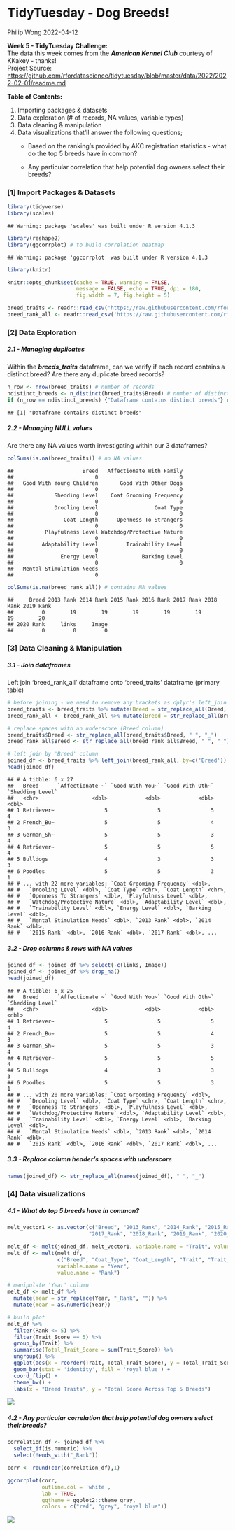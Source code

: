 TidyTuesday - Dog Breeds!
================
Philip Wong
2022-04-12

<strong> Week 5 - TidyTuesday Challenge: </strong> <br> The data this
week comes from the ***American Kennel Club*** courtesy of KKakey -
thanks! <br> Project Source:
<https://github.com/rfordatascience/tidytuesday/blob/master/data/2022/2022-02-01/readme.md>
<br>

<strong> Table of Contents: </strong> <br>

1.  Importing packages & datasets
2.  Data exploration (# of records, NA values, variable types)
3.  Data cleaning & manipulation
4.  Data visualizations that’ll answer the following questions;
    -   Based on the ranking’s provided by AKC registration statistics -
        what do the top 5 breeds have in common?

    -   Any particular correlation that help potential dog owners select
        their breeds?

### \[1\] Import Packages & Datasets

``` r
library(tidyverse)
library(scales)
```

    ## Warning: package 'scales' was built under R version 4.1.3

``` r
library(reshape2)
library(ggcorrplot) # to build correlation heatmap
```

    ## Warning: package 'ggcorrplot' was built under R version 4.1.3

``` r
library(knitr)

knitr::opts_chunk$set(cache = TRUE, warning = FALSE,
                      message = FALSE, echo = TRUE, dpi = 180,
                      fig.width = 7, fig.height = 5)

breed_traits <- readr::read_csv('https://raw.githubusercontent.com/rfordatascience/tidytuesday/master/data/2022/2022-02-01/breed_traits.csv')
breed_rank_all <- readr::read_csv('https://raw.githubusercontent.com/rfordatascience/tidytuesday/master/data/2022/2022-02-01/breed_rank.csv')
```

### \[2\] Data Exploration

##### 2.1 - Managing duplicates

Within the ***breeds_traits*** dataframe, can we verify if each record
contains a distinct breed? Are there any duplicate breed records?

``` r
n_row <- nrow(breed_traits) # number of records
ndistinct_breeds <- n_distinct(breed_traits$Breed) # number of distinct breeds
if (n_row == ndistinct_breeds) {"Dataframe contains distinct breeds"} else {"Dataframe contains duplicate breeds"}
```

    ## [1] "Dataframe contains distinct breeds"

##### 2.2 - Managing NULL values

Are there any NA values worth investigating within our 3 dataframes?

``` r
colSums(is.na(breed_traits)) # no NA values
```

    ##                      Breed   Affectionate With Family 
    ##                          0                          0 
    ##   Good With Young Children       Good With Other Dogs 
    ##                          0                          0 
    ##             Shedding Level    Coat Grooming Frequency 
    ##                          0                          0 
    ##             Drooling Level                  Coat Type 
    ##                          0                          0 
    ##                Coat Length      Openness To Strangers 
    ##                          0                          0 
    ##          Playfulness Level Watchdog/Protective Nature 
    ##                          0                          0 
    ##         Adaptability Level         Trainability Level 
    ##                          0                          0 
    ##               Energy Level              Barking Level 
    ##                          0                          0 
    ##   Mental Stimulation Needs 
    ##                          0

``` r
colSums(is.na(breed_rank_all)) # contains NA values
```

    ##     Breed 2013 Rank 2014 Rank 2015 Rank 2016 Rank 2017 Rank 2018 Rank 2019 Rank 
    ##         0        19        19        19        19        19        19        20 
    ## 2020 Rank     links     Image 
    ##         0         0         0

### \[3\] Data Cleaning & Manipulation

##### 3.1 - Join dataframes

Left join ‘breed_rank_all’ dataframe onto ‘breed_traits’ dataframe
(primary table)

``` r
# before joining - we need to remove any brackets as dplyr's left_join will not be able to detect brackets within a string
breed_traits <- breed_traits %>% mutate(Breed = str_replace_all(Breed, "[//(//)]", "")) %>% mutate(Breed = str_squish(Breed))
breed_rank_all <- breed_rank_all %>% mutate(Breed = str_replace_all(Breed, "[//(//)]", "")) %>% mutate(Breed = str_squish(Breed)) 

# replace spaces with an underscore (Breed column)
breed_traits$Breed <- str_replace_all(breed_traits$Breed, " ", "_")
breed_rank_all$Breed <- str_replace_all(breed_rank_all$Breed, " ", "_")

# left join by 'Breed' column
joined_df <- breed_traits %>% left_join(breed_rank_all, by=c('Breed'))
head(joined_df)
```

    ## # A tibble: 6 x 27
    ##   Breed      `Affectionate ~` `Good With You~` `Good With Oth~` `Shedding Level`
    ##   <chr>                 <dbl>            <dbl>            <dbl>            <dbl>
    ## 1 Retriever~                5                5                5                4
    ## 2 French_Bu~                5                5                4                3
    ## 3 German_Sh~                5                5                3                4
    ## 4 Retriever~                5                5                5                4
    ## 5 Bulldogs                  4                3                3                3
    ## 6 Poodles                   5                5                3                1
    ## # ... with 22 more variables: `Coat Grooming Frequency` <dbl>,
    ## #   `Drooling Level` <dbl>, `Coat Type` <chr>, `Coat Length` <chr>,
    ## #   `Openness To Strangers` <dbl>, `Playfulness Level` <dbl>,
    ## #   `Watchdog/Protective Nature` <dbl>, `Adaptability Level` <dbl>,
    ## #   `Trainability Level` <dbl>, `Energy Level` <dbl>, `Barking Level` <dbl>,
    ## #   `Mental Stimulation Needs` <dbl>, `2013 Rank` <dbl>, `2014 Rank` <dbl>,
    ## #   `2015 Rank` <dbl>, `2016 Rank` <dbl>, `2017 Rank` <dbl>, ...

##### 3.2 - Drop columns & rows with NA values

``` r
joined_df <- joined_df %>% select(-c(links, Image))
joined_df <- joined_df %>% drop_na()
head(joined_df)
```

    ## # A tibble: 6 x 25
    ##   Breed      `Affectionate ~` `Good With You~` `Good With Oth~` `Shedding Level`
    ##   <chr>                 <dbl>            <dbl>            <dbl>            <dbl>
    ## 1 Retriever~                5                5                5                4
    ## 2 French_Bu~                5                5                4                3
    ## 3 German_Sh~                5                5                3                4
    ## 4 Retriever~                5                5                5                4
    ## 5 Bulldogs                  4                3                3                3
    ## 6 Poodles                   5                5                3                1
    ## # ... with 20 more variables: `Coat Grooming Frequency` <dbl>,
    ## #   `Drooling Level` <dbl>, `Coat Type` <chr>, `Coat Length` <chr>,
    ## #   `Openness To Strangers` <dbl>, `Playfulness Level` <dbl>,
    ## #   `Watchdog/Protective Nature` <dbl>, `Adaptability Level` <dbl>,
    ## #   `Trainability Level` <dbl>, `Energy Level` <dbl>, `Barking Level` <dbl>,
    ## #   `Mental Stimulation Needs` <dbl>, `2013 Rank` <dbl>, `2014 Rank` <dbl>,
    ## #   `2015 Rank` <dbl>, `2016 Rank` <dbl>, `2017 Rank` <dbl>, ...

##### 3.3 - Replace column header’s spaces with underscore

``` r
names(joined_df) <- str_replace_all(names(joined_df), " ", "_")
```

### \[4\] Data visualizations

##### 4.1 - What do top 5 breeds have in common?

``` r
melt_vector1 <- as.vector(c("Breed", "2013_Rank", "2014_Rank", "2015_Rank", "2016_Rank",
                          "2017_Rank", "2018_Rank", "2019_Rank", "2020_Rank", "Coat_Type", "Coat_Length"))

melt_df <- melt(joined_df, melt_vector1, variable.name = "Trait", value.name = "Trait_Score")
melt_df <- melt(melt_df, 
                c("Breed", "Coat_Type", "Coat_Length", "Trait", "Trait_Score"), 
                variable.name = "Year", 
                value.name = "Rank")

# manipulate 'Year' column
melt_df <- melt_df %>% 
  mutate(Year = str_replace(Year, "_Rank", "")) %>% 
  mutate(Year = as.numeric(Year))

# build plot
melt_df %>% 
  filter(Rank <= 5) %>% 
  filter(Trait_Score == 5) %>% 
  group_by(Trait) %>%
  summarise(Total_Trait_Score = sum(Trait_Score)) %>% 
  ungroup() %>% 
  ggplot(aes(x = reorder(Trait, Total_Trait_Score), y = Total_Trait_Score)) +
  geom_bar(stat = 'identity', fill = 'royal blue') +
  coord_flip() +
  theme_bw() +
  labs(x = "Breed Traits", y = "Total Score Across Top 5 Breeds")
```

![](https://github.com/philipkfw/TidyTuesday/blob/67e5d03aebd6641c4077b4d0fda2d154971f0b0e/Output/TidyTuesday-2022-Wk-5-DogBreeds_files/figure-gfm/unnamed-chunk-7-1.png)<!-- -->

##### 4.2 - Any particular correlation that help potential dog owners select their breeds?

``` r
correlation_df <- joined_df %>% 
  select_if(is.numeric) %>% 
  select(!ends_with("_Rank"))

corr <- round(cor(correlation_df),1)

ggcorrplot(corr, 
           outline.col = 'white', 
           lab = TRUE,
           ggtheme = ggplot2::theme_gray,
           colors = c("red", "grey", "royal blue"))
```

![](https://github.com/philipkfw/TidyTuesday/blob/3450e1332be7794bc71ffc52e643f7e7859e1dd5/Output/TidyTuesday-2022-Wk-5-DogBreeds_files/figure-gfm/unnamed-chunk-8-1.png)<!-- -->

